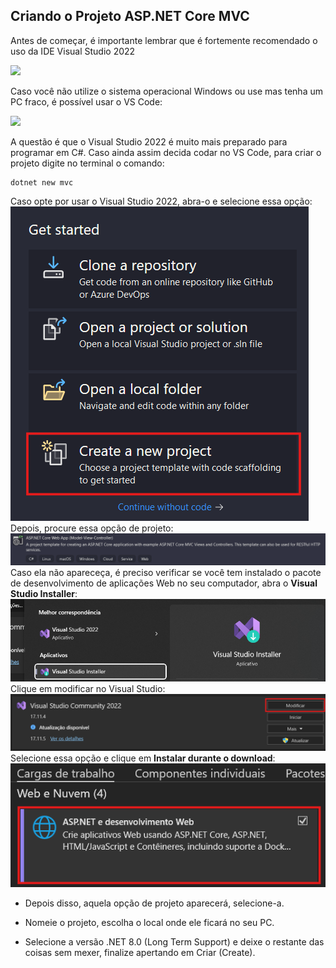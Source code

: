 ## Criando o Projeto ASP.NET Core MVC
Antes de começar, é importante lembrar que é fortemente recomendado o uso da IDE Visual Studio 2022

<img src="https://visualstudio.microsoft.com/wp-content/uploads/2021/10/Product-Icon.svg" height="200px">

Caso você não utilize o sistema operacional Windows ou use mas tenha um PC fraco, é possível usar o VS Code:

<img src="https://images-eds-ssl.xboxlive.com/image?url=4rt9.lXDC4H_93laV1_eHM0OYfiFeMI2p9MWie0CvL99U4GA1gf6_kayTt_kBblFwHwo8BW8JXlqfnYxKPmmBRXp912Lw.0Yxg2DfVOh1gnKXRQeKb8m8DA2Jkx6Xwk0yYA23Ude.JrHx3QjJv9hvUNKZhFYJFJP2QtF6zREDZk-&format=source" height="200px">

A questão é que o Visual Studio 2022 é muito mais preparado para programar em C#. Caso ainda assim decida codar no VS Code, para criar o projeto digite no terminal o comando:
```shell
dotnet new mvc
```
Caso opte por usar o Visual Studio 2022, abra-o e selecione essa opção:
![Entrando no VS 2022](./2criandoProjeto/createProject.png)
Depois, procure essa opção de projeto:
![Tipo MVC](./2criandoProjeto/tipoDoProjeto.png)
Caso ela não apareceça, é preciso verificar se você tem instalado o pacote de desenvolvimento de aplicações Web no seu computador, abra o **Visual Studio Installer**:
![Installer do VS](./2criandoProjeto/vsInstaller.png)
Clique em modificar no Visual Studio:
![Modificar VS](./2criandoProjeto/modificar.png)
Selecione essa opção e clique em **Instalar durante o download**:
![Carga de Trabalho](./2criandoProjeto/pacoteASPNETCORE.png)

* Depois disso, aquela opção de projeto aparecerá, selecione-a.

* Nomeie o projeto, escolha o local onde ele ficará no seu PC.

* Selecione a versão .NET 8.0 (Long Term Support) e deixe o restante das coisas sem mexer, finalize apertando em Criar (Create).